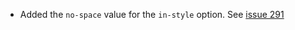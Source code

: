 * Added the `no-space` value for the `in-style` option. See [issue
  291](https://github.com/fourmolu/fourmolu/291)
